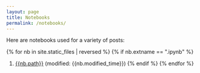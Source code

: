 ```yaml
---
layout: page
title: Notebooks
permalink: /notebooks/
---
```


Here are notebooks used for a variety of posts:

{% for nb in site.static_files | reversed %}
    {% if nb.extname == ".ipynb" %}
1. [{{nb.path}}]({{site.baseurl}}{{nb.path}}) (modified: {{nb.modified_time}})
    {% endif %}
{% endfor %}
